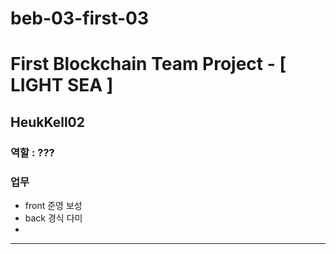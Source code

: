 # beb-03-first-03

# First Blockchain Team Project - [ LIGHT SEA ]

## HeukKell02
### 역할 : ???
### 업무
- front 준영 보성
- back 경식 다미
- 
----------------------------------